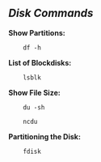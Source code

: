 ***Disk Commands***
--------------------

**Show Partitions:**

        df -h

**List of Blockdisks:**

        lsblk

**Show File Size:**

        du -sh

        ncdu

**Partitioning the Disk:**

        fdisk

        
